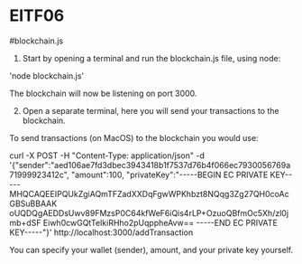 # EITF06

#blockchain.js

1. Start by opening a terminal and run the blockchain.js file, using node:

  'node blockchain.js'

  The blockchain will now be listening on port 3000.

2. Open a separate terminal, here you will send your transactions to the blockchain.

  To send transactions (on MacOS) to the blockchain you would use: 

  curl -X POST -H "Content-Type: application/json" -d '{"sender":"aed106ae7fd3dbec3943418b1f7537d76b4f066ec7930056769a71999923412c", "amount":100, "privateKey":"-----BEGIN EC PRIVATE KEY----- MHQCAQEEIPQUkZgiAQmTFZadXXDqFgwWPKhbzt8NQqg3Zg27QH0coAcGBSuBBAAK   oUQDQgAEDDsUwv89FMzsP0C64kfWeF6iQis4rLP+OzuoQBfmOc5Xh/zl0jmb+dSF Eiwh0cwGQtTeIkiRHho2pUqppheAvw== -----END EC PRIVATE KEY-----"}' http://localhost:3000/addTransaction

  You can specify your wallet (sender), amount, and your private key yourself.
